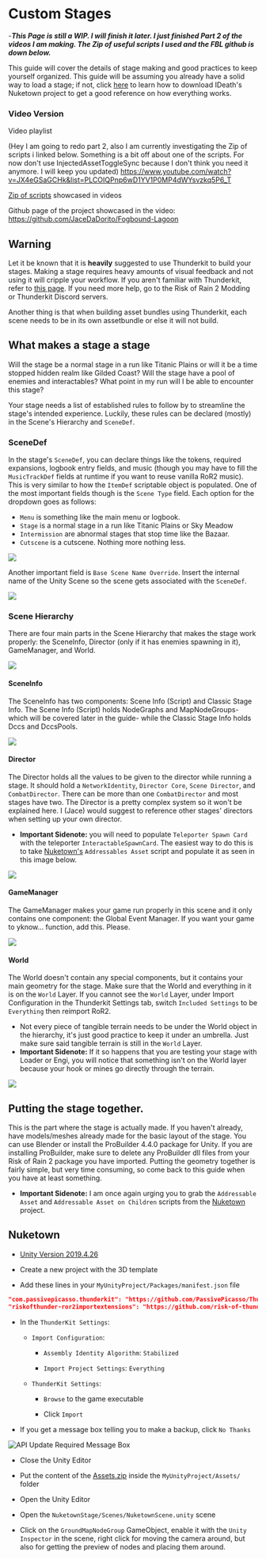 # Custom Stages

-***This Page is still a WIP. I will finish it later. I just finished Part 2 of the videos I am making. The Zip of useful scripts I used and the FBL github is down below.***

This guide will cover the details of stage making and good practices to keep yourself organized. This guide will be assuming you already have a solid way to load a stage; if not, click [here](#nuketown) to learn how to download IDeath's Nuketown project to get a good reference on how everything works.

### Video Version

Video playlist

(Hey I am going to redo part 2, also I am currently investigating the Zip of scripts i linked below. Something is a bit off about one of the scripts. For now don't use InjectedAssetToggleSync because I don't think you need it anymore. I will keep you updated)
https://www.youtube.com/watch?v=JX4eGSaGCHk&list=PLCOIQPnp6wD1YV1P0MP4dWYsvzkq5P6_T

[Zip of scripts](https://cdn.discordapp.com/attachments/1032031189546049569/1032031212077850764/FBLScripts.zip) showcased in videos

Github page of the project showcased in the video: https://github.com/JaceDaDorito/Fogbound-Lagoon

## Warning

Let it be known that it is **heavily** suggested to use Thunderkit to build your stages. Making a stage requires heavy amounts of visual feedback and not using it will cripple your workflow. If you aren't familiar with Thunderkit, refer to [this page](https://github.com/risk-of-thunder/R2Wiki/wiki/Mod-Creation_Thunderkit_Creating-Mods-with-Thunderkit). If you need more help, go to the Risk of Rain 2 Modding or Thunderkit Discord servers.

Another thing is that when building asset bundles using Thunderkit, each scene needs to be in its own assetbundle or else it will not build.

## What makes a stage a stage

Will the stage be a normal stage in a run like Titanic Plains or will it be a time stopped hidden realm like Gilded Coast? Will the stage have a pool of enemies and interactables? What point in my run will I be able to encounter this stage?

Your stage needs a list of established rules to follow by to streamline the stage's intended experience. Luckily, these rules can be declared (mostly) in the Scene's Hierarchy and ``SceneDef``.

### SceneDef
In the stage's ``SceneDef``, you can declare things like the tokens, required expansions, logbook entry fields, and music (though you may have to fill the ``MusicTrackDef`` fields at runtime if you want to reuse vanilla RoR2 music). This is very similar to how the ``ItemDef`` scriptable object is populated. One of the most important fields though is the ``Scene Type`` field. Each option for the dropdown goes as follows:

- ``Menu`` is something like the main menu or logbook.
- ``Stage`` is a normal stage in a run like Titanic Plains or Sky Meadow
- ``Intermission`` are abnormal stages that stop time like the Bazaar.
- ``Cutscene`` is a cutscene. Nothing more nothing less.

![](https://cdn.discordapp.com/attachments/829943783412072479/1017167147534913596/unknown.png)

Another important field is ``Base Scene Name Override``. Insert the internal name of the Unity Scene so the scene gets associated with the ``SceneDef``.

![](https://cdn.discordapp.com/attachments/829943783412072479/1017160370881826878/unknown.png)

### Scene Hierarchy
There are four main parts in the Scene Hierarchy that makes the stage work properly: the SceneInfo, Director (only if it has enemies spawning in it), GameManager, and World. 

![](https://cdn.discordapp.com/attachments/829943783412072479/1017172920960811098/unknown.png)

#### SceneInfo
The SceneInfo has two components: Scene Info (Script) and Classic Stage Info. The Scene Info (Script) holds NodeGraphs and MapNodeGroups- which will be covered later in the guide- while the Classic Stage Info holds Dccs and DccsPools.

![](https://cdn.discordapp.com/attachments/829943783412072479/1017174543204364298/unknown.png)

#### Director
The Director holds all the values to be given to the director while running a stage. It should hold a ``NetworkIdentity``, ``Director Core``, ``Scene Director``, and ``CombatDirector``. There can be more than one ``CombatDirector`` and most stages have two.  The Director is a pretty complex system so it won't be explained here. I (Jace) would suggest to reference other stages' directors when setting up your own director.
- **Important Sidenote:** you will need to populate ``Teleporter Spawn Card`` with the teleporter ``InteractableSpawnCard``. The easiest way to do this is to take [Nuketown's](#nuketown) ``Addressables Asset`` script and populate it as seen in this image below.

![](https://cdn.discordapp.com/attachments/829943783412072479/1017178274138443817/unknown.png)

#### GameManager
The GameManager makes your game run properly in this scene and it only contains one component: the Global Event Manager. If you want your game to yknow... function, add this. Please.

![](https://cdn.discordapp.com/attachments/829943783412072479/1017179118309220352/unknown.png)

#### World
The World doesn't contain any special components, but it contains your main geometry for the stage. Make sure that the World and everything in it is on the ``World`` Layer. If you cannot see the ``World`` Layer, under Import Configuration in the Thunderkit Settings tab, switch ``Included Settings`` to be ``Everything`` then reimport RoR2.
- Not every piece of tangible terrain needs to be under the World object in the hierarchy, it's just good practice to keep it under an umbrella. Just make sure said tangible terrain is still in the ``World`` Layer.
- **Important Sidenote:** If it so happens that you are testing your stage with Loader or Engi, you will notice that something isn't on the World layer because your hook or mines go directly through the terrain.

![](https://cdn.discordapp.com/attachments/829943783412072479/1017181673806377020/unknown.png)

## Putting the stage together.

This is the part where the stage is actually made. If you haven't already, have models/meshes already made for the basic layout of the stage. You can use Blender or install the ProBuilder 4.4.0 package for Unity. If you are installing ProBuilder, make sure to delete any ProBuilder dll files from your Risk of Rain 2 package you have imported. Putting the geometry together is fairly simple, but very time consuming, so come back to this guide when you have at least something.

- **Important Sidenote:** I am once again urging you to grab the ``Addressable Asset`` and ``Addressable Asset on Children`` scripts from the [Nuketown](#nuketown) project. 




## Nuketown

-   [Unity Version 2019.4.26](https://download.unity3d.com/download_unity/e0392c6b2363/Windows64EditorInstaller/UnitySetup64-2019.4.26f1.exe)

-   Create a new project with the 3D template

-   Add these lines in your `MyUnityProject/Packages/manifest.json` file

```json
"com.passivepicasso.thunderkit": "https://github.com/PassivePicasso/ThunderKit.git#1aeb51e18e41f65801f49f7ed290de5f54a90ebb",
"riskofthunder-ror2importextensions": "https://github.com/risk-of-thunder/RoR2ImportExtensions.git",
```

-   In the `ThunderKit Settings`:

    -   `Import Configuration`:

        -   `Assembly Identity Algorithm`: `Stabilized`

        -   `Import Project Settings`: `Everything`

    -   `ThunderKit Settings`:

        -   `Browse` to the game executable

        -   Click `Import`

-   If you get a message box telling you to make a backup, click `No Thanks`

![API Update Required Message Box](https://i.imgur.com/zROzKsY.png)

-   Close the Unity Editor

-   Put the content of the [Assets.zip](https://cdn.discordapp.com/attachments/575431803523956746/1006280734648057876/Assets.zip) inside the `MyUnityProject/Assets/` folder

-   Open the Unity Editor

-   Open the `NuketownStage/Scenes/NuketownScene.unity` scene

-   Click on the `GroundMapNodeGroup` GameObject, enable it with the `Unity Inspector` in the scene, right click for moving the camera around, but also for getting the preview of nodes and placing them around.
